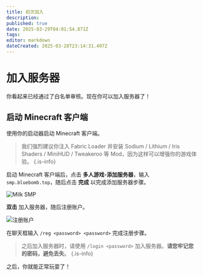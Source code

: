 ```yaml
---
title: 初次加入
description: 
published: true
date: 2025-03-29T04:01:54.871Z
tags: 
editor: markdown
dateCreated: 2025-03-28T23:14:31.497Z
---
```


# 加入服务器

你看起来已经通过了白名单审核。现在你可以加入服务器了！

## 启动 Minecraft 客户端

使用你的启动器启动 Minecraft 客户端。
> 我们强烈建议你注入 Fabric Loader 并安装 Sodium / Lithium / Iris Shaders / MiniHUD / Tweakeroo 等 Mod，因为这样可以增强你的游戏体验。
{.is-info}

启动 Minecraft 客户端后，点击 **多人游戏-添加服务器**，输入 `smp.bluebomb.top`，随后点击 **完成** 以完成添加服务器步骤。

![Milk SMP](https://img.picui.cn/free/2025/03/28/67e6a9ea44b3e.png)

**双击** 加入服务器，随后注册账户。

![注册账户](https://img.picui.cn/free/2025/03/28/67e6a95719513.png)

在聊天框输入 `/reg <password> <password>` 完成注册步骤。
> 之后加入服务器时，请使用 `/login <password>` 加入服务器。**请您牢记您的密码，避免丢失**。
{.is-info}

之后，你就能正常玩耍了！